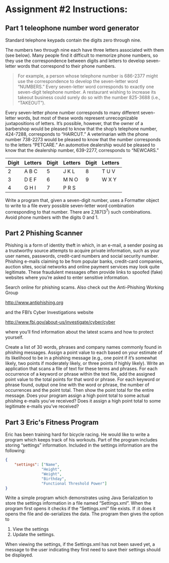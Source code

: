 # Assignment #2 Instructions:

## Part 1 teleophone number word generator

Standard telephone keypads contain the digits zero through nine.

The numbers two through nine each have three letters associated with them (see below). Many people find it
difficult to memorize phone numbers, so they use the correspondence
between digits and letters to develop seven-letter words that correspond to
their phone numbers.

>For example, a person whose telephone number is 686-2377 might use the correspondence to develop
the seven-letter word “NUMBERS.” Every seven-letter word corresponds
to exactly one seven-digit telephone number. A restaurant wishing to
increase its takeout business could surely do so with the number 825-3688
(i.e., “TAKEOUT”).

Every seven-letter phone number corresponds to many different seven-
letter words, but most of these words represent unrecognizable
juxtapositions of letters. It’s possible, however, that the owner of a
barbershop would be pleased to know that the shop’s telephone number,
424-7288, corresponds to “HAIRCUT.” A veterinarian with the phone
number 738-2273 would be pleased to know that the number corresponds
to the letters “PETCARE.” An automotive dealership would be pleased to
know that the dealership number, 639-2277, corresponds to
“NEWCARS.”

|Digit|Letters|Digit|Letters|Digit|Letters|
|---|---|---|---|---|---|
|2|A B C|5|J K L|8|T U V|
|3|D E F|6|M N O|9|W X Y|
|4|G H I|7|P R S|||

Write a program that, given a seven-digit number, uses a Formatter
object to write to a file every possible seven-letter word combination
corresponding to that number. There are 2,187(3<sup>7</sup>) such combinations.
Avoid phone numbers with the digits 0 and 1.

## Part 2 Phishing Scanner

Phishing is a form of identity theft in which, in
an e-mail, a sender posing as a trustworthy source attempts to acquire
private information, such as your user names, passwords, credit-card
numbers and social security number. Phishing e-mails claiming to be from
popular banks, credit-card companies, auction sites, social networks and
online payment services may look quite legitimate. These fraudulent
messages often provide links to spoofed (fake) websites where you’re
asked to enter sensitive information.

Search online for phishing scams. Also check out the Anti-Phishing
Working Group

<http://www.antiphishing.org>

and the FBI’s Cyber Investigations website

<http://www.fbi.gov/about-us/investigate/cyber/cyber>

where you’ll find information about the latest scams and how to protect
yourself.

Create a list of 30 words, phrases and company names commonly found in
phishing messages. Assign a point value to each based on your estimate of
its likelihood to be in a phishing message (e.g., one point if it’s somewhat
likely, two points if moderately likely, or three points if highly likely).
Write an application that scans a file of text for these terms and phrases.
For each occurrence of a keyword or phrase within the text file, add the
assigned point value to the total points for that word or phrase. For each
keyword or phrase found, output one line with the word or phrase, the
number of occurrences and the point total. Then show the point total for
the entire message. Does your program assign a high point total to some
actual phishing e-mails you’ve received? Does it assign a high point total
to some legitimate e-mails you’ve received?

## Part 3 Eric's Fitness Program

Eric has been training hard for bicycle racing. He would like to write a program which keeps track of his workouts. Part of the program includes storing “settings” information.
Included in the settings information are the following:

```json
{
    "settings": ["Name",
                "Height",
                "Weight",
                "Birthday",
                "Functional Threshold Power"]
}
```

Write a simple program which demonstrates using Java Serialization to store the settings information in a file named “Settings.xml”. When the program first opens it checks if the “Settings.xml” file exists. If :it does it opens the file and de-serializes the data. The program then gives the option to

1. View the settings
2. Update the settings.

When viewing the settings, if the Settings.xml has not been saved yet, a message to the user indicating they first need to save their settings should be displayed.